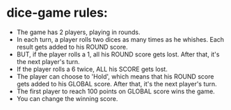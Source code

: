 # dice-game rules:
- The game has 2 players, playing in rounds.<br>
- In each turn, a player rolls two dices as many times as he whishes. Each result gets added to his ROUND score.<br>
- BUT, if the player rolls a 1, all his ROUND score gets lost. After that, it's the next player's turn.<br>
- If the player rolls a 6 twice, ALL his SCORE gets lost.<br>
- The player can choose to 'Hold', which means that his ROUND score gets added to his GLOBAL score. After that, it's the next player's turn.<br>
- The first player to reach 100 points on GLOBAL score wins the game.<br>
- You can change the winning score.
